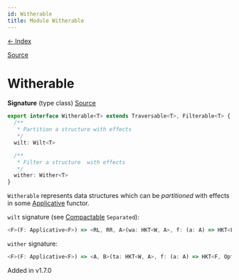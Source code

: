 ```yaml
---
id: Witherable
title: Module Witherable
---
```


[← Index](.)

[Source](https://github.com/gcanti/fp-ts/blob/master/src/Witherable.ts)

# Witherable

**Signature** (type class) [Source](https://github.com/gcanti/fp-ts/blob/master/src/Witherable.ts#L29-L39)

```ts
export interface Witherable<T> extends Traversable<T>, Filterable<T> {
  /**
   * Partition a structure with effects
   */
  wilt: Wilt<T>

  /**
   * Filter a structure  with effects
   */
  wither: Wither<T>
}
```

`Witherable` represents data structures which can be _partitioned_ with effects in some [Applicative](./Applicative.md) functor.

`wilt` signature (see [Compactable](./Compactable.md) `Separated`):

```ts
<F>(F: Applicative<F>) => <RL, RR, A>(wa: HKT<W, A>, f: (a: A) => HKT<F, Either<RL, RR>>) => HKT<F, Separated<HKT<W, RL>, HKT<W, RR>>>
```

`wither` signature:

```ts
<F>(F: Applicative<F>) => <A, B>(ta: HKT<W, A>, f: (a: A) => HKT<F, Option<B>>) => HKT<F, HKT<W, B>>
```

Added in v1.7.0

